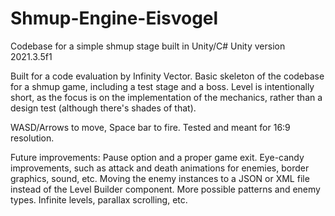 # Shmup-Engine-Eisvogel
Codebase for a simple shmup stage built in Unity/C#
Unity version 2021.3.5f1

Built for a code evaluation by Infinity Vector.
Basic skeleton of the codebase for a shmup game, including a test stage and a boss.
Level is intentionally short, as the focus is on the implementation of the mechanics, rather than a design test (although there's shades of that).

WASD/Arrows to move, Space bar to fire. 
Tested and meant for 16:9 resolution. 

Future improvements:
Pause option and a proper game exit. 
Eye-candy improvements, such as attack and death animations for enemies, border graphics, sound, etc. 
Moving the enemy instances to a JSON or XML file instead of the Level Builder component. 
More possible patterns and enemy types. 
Infinite levels, parallax scrolling, etc. 
